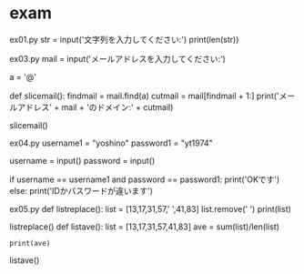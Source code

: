 # exam
ex01.py
str = input('文字列を入力してください:')
print(len(str))


ex03.py
mail = input('メールアドレスを入力してください:')

a = '@'

def slicemail():
	findmail = mail.find(a)
	cutmail = mail[findmail + 1:]
	print('メールアドレス' + mail + 'のドメイン:' + cutmail)

slicemail()


ex04.py
username1 = "yoshino"
password1 = "yt1974"

username = input()
password = input()

if username == username1 and password == password1:
	print('OKです')
else:
	print('IDかパスワードが違います')
  
  ex05.py
  def listreplace():
	list = [13,17,31,57,' ',41,83]
	list.remove(' ')
	print(list)

listreplace()
def listave():
	list = [13,17,31,57,41,83]
	ave = sum(list)/len(list)

	print(ave)

listave()
